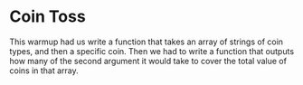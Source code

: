Coin Toss
====================

This warmup had us write a function that takes an array of strings of coin types, and then a specific coin. Then we had to write a function that outputs how many of the second argument it would take to cover the total value of coins in that array. 